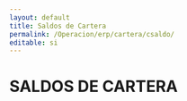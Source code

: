 ```yaml
---
layout: default
title: Saldos de Cartera
permalink: /Operacion/erp/cartera/csaldo/
editable: si
---
```


# SALDOS DE CARTERA

